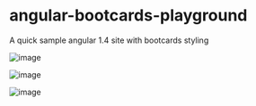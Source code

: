 # angular-bootcards-playground 
A quick sample angular 1.4 site with bootcards styling

![image](https://cloud.githubusercontent.com/assets/4294995/8879235/36df4dd0-31fe-11e5-97cc-db5dffa3bf1f.png)


![image](https://cloud.githubusercontent.com/assets/4294995/8879249/489f2d2e-31fe-11e5-8c50-2729ee3a0265.png)


![image](https://cloud.githubusercontent.com/assets/4294995/8879262/5bc63604-31fe-11e5-99fd-a9b1d5aa9e23.png)



